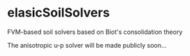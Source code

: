 # elasicSoilSolvers
FVM-based soil solvers based on Biot's consolidation theory

The anisotropic u-p solver will be made publicly soon...

